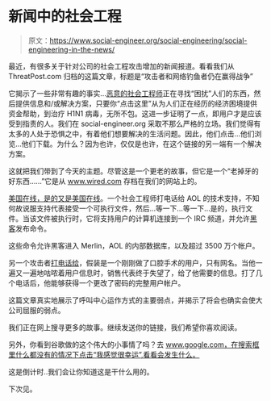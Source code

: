 # 新闻中的社会工程

> 原文：<https://www.social-engineer.org/social-engineering/social-engineering-in-the-news/>

最近，有很多关于针对公司的社会工程攻击增加的新闻报道。看看我们从 ThreatPost.com 归档的这篇文章，标题是“攻击者和网络钓鱼者仍在赢得战争”

它揭示了一些非常有趣的事实…[恶意的社会工程师](https://www.social-engineer.org/framework/general-discussion/attackers-might-use-social-engineering/)正在寻找“困扰”人们的东西，然后提供信息和/或解决方案，只要你“点击这里”从为人们正在经历的经济困境提供资金帮助，到治疗 H1N1 病毒，无所不包。这进一步证明了一点，即用户才是应该受到指责的人。我们在 social-engineer.org 采取不那么严格的立场。我们觉得有太多的人处于恐惧之中，有着他们想要解决的生活问题。因此，他们点击…他们浏览…他们下载。为什么？因为也许，仅仅是也许，在这个链接的另一端有一个解决方案。

这就把我们带到了今天的主题。尽管这是一个更老的故事，但它是一个“老掉牙的好东西……”它是从 www.wired.com 存档在我们的网站上的。

[美国在线，是的又是美国在线](https://www.social-engineer.org/wiki/archives/BlogPosts/HackersRunWildAndFreeOnAOL.html)。一个社会工程师打电话给 AOL 的技术支持，不知何故说服支持代表接受一个可执行文件，然后…等一下…等一下…是的，执行文件。当该文件被执行时，它将支持用户的计算机连接到一个 IRC 频道，并允许[黑客](https://www.social-engineer.org/framework/general-discussion/categories-social-engineers/hackers/)发布命令。

这些命令允许黑客进入 Merlin，AOL 的内部数据库，以及超过 3500 万个帐户。

另一个攻击者[打电话给](https://www.social-engineer.org/framework/general-discussion/common-attacks/phone/)，假装是一个刚刚做了口腔手术的用户，只有网名。当他一遍又一遍地咕哝着用户信息时，销售代表终于失望了，给了他需要的信息。打了几个电话后，他能够获得一个更改了密码的完整用户帐户。

这篇文章真实地展示了呼叫中心运作方式的主要弱点，并揭示了将会也确实会使大公司屈服的弱点。

我们正在网上搜寻更多的故事。继续发送你的链接，我们希望你喜欢阅读。

另外，你看到谷歌做的这个伟大的小事情了吗？去 www.google.com，在搜索框里什么都没有的情况下点击“我感觉很幸运”,看看会发生什么。

这是倒计时..我们会让你知道这是干什么用的。

下次见。